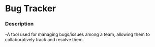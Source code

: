 # Bug Tracker
### Description
-A tool used for managing bugs/issues among a team, allowing them to collaboratively track and resolve them.
